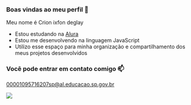 ### Boas vindas ao meu perfil 🥇


Meu nome é Crion ixfon deglay

- Estou estudando na [Alura](https://www.alura.com.br)
- Estou me desenvolvendo na linguagem JavaScript
- Utilizo esse espaço para minha organização e compartilhamento dos meus projetos desenvolvidos

### Você pode entrar em contato comigo 📫

00001095716207sp@al.educacao.sp.gov.br

![](https://media1.tenor.com/m/yOKTxh5m2lIAAAAd/tesla-and-einstein-luma-ai.gif)
